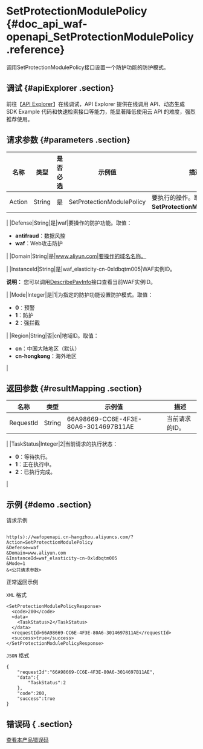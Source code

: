 # SetProtectionModulePolicy {#doc_api_waf-openapi_SetProtectionModulePolicy .reference}

调用SetProtectionModulePolicy接口设置一个防护功能的防护模式。

## 调试 {#apiExplorer .section}

前往【[API Explorer](https://api.aliyun.com/#product=waf-openapi&api=SetProtectionModulePolicy)】在线调试，API Explorer 提供在线调用 API、动态生成 SDK Example 代码和快速检索接口等能力，能显著降低使用云 API 的难度，强烈推荐使用。

## 请求参数 {#parameters .section}

|名称|类型|是否必选|示例值|描述|
|--|--|----|---|--|
|Action|String|是|SetProtectionModulePolicy|要执行的操作。取值：**SetProtectionModulePolicy**。

 |
|Defense|String|是|waf|要操作的防护功能。取值：

 -   **antifraud**：数据风控
-   **waf**：Web攻击防护

 |
|Domain|String|是|www.aliyun.com|要操作的域名名称。

 |
|InstanceId|String|是|waf\_elasticity-cn-0xldbqtm005|WAF实例ID。

 **说明：** 您可以调用[DescribePayInfo](~~86651~~)接口查看当前WAF实例ID。

 |
|Mode|Integer|是|1|为指定的防护功能设置防护模式。取值：

 -   **0**：预警
-   **1**：防护
-   **2**：强拦截

 |
|Region|String|否|cn|地域ID。取值：

 -   **cn**：中国大陆地区（默认）
-   **cn-hongkong**：海外地区

 |

## 返回参数 {#resultMapping .section}

|名称|类型|示例值|描述|
|--|--|---|--|
|RequestId|String|66A98669-CC6E-4F3E-80A6-3014697B11AE|当前请求的ID。

 |
|TaskStatus|Integer|2|当前请求的执行状态：

 -   **0**：等待执行。
-   **1**：正在执行中。
-   **2**：已执行完成。

 |

## 示例 {#demo .section}

请求示例

``` {#request_demo}

http(s)://wafopenapi.cn-hangzhou.aliyuncs.com/?Action=SetProtectionModulePolicy
&Defense=waf
&Domain=www.aliyun.com
&InstanceId=waf_elasticity-cn-0xldbqtm005
&Mode=1
&<公共请求参数>

```

正常返回示例

`XML` 格式

``` {#xml_return_success_demo}
<SetProtectionModulePolicyResponse>
  <code>200</code>
  <data>
    <TaskStatus>2</TaskStatus>
  </data>
  <requestId>66A98669-CC6E-4F3E-80A6-3014697B11AE</requestId>
  <success>true</success>
</SetProtectionModulePolicyResponse>

```

`JSON` 格式

``` {#json_return_success_demo}
{
	"requestId":"66A98669-CC6E-4F3E-80A6-3014697B11AE",
	"data":{
		"TaskStatus":2
	},
	"code":200,
	"success":true
}
```

## 错误码 { .section}

[查看本产品错误码](https://error-center.aliyun.com/status/product/waf-openapi)

